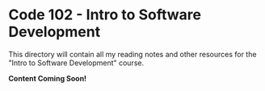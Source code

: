 # Code 102 - Intro to Software Development

This directory will contain all my reading notes and other resources for the "Intro to Software Development" course.

**Content Coming Soon!**
